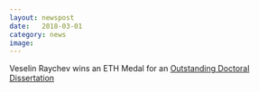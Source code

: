 ```yaml
---
layout: newspost
date:   2018-03-01
category: news
image: 
---
```


Veselin Raychev wins an ETH Medal for an [Outstanding Doctoral Dissertation](https://www.ethz.ch/en/the-eth-zurich/education/awards/eth-medal/outstanding-doctoral-theses.html)